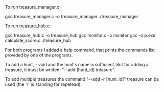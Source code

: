 To run treasure_manager.c:

gcc treasure_manager.c -o treasure_manager
./treasure_manager



To run treasure_hub.c:

gcc treasure_hub.c -o treasure_hub
gcc monitor.c -o monitor
gcc -o p.exe calculate_score.c
./treasure_hub


For both programs I added a help command, that prints the commands list provided by one of the programs.

To add a hunt, --add and the hunt's name is sufficient. But for adding a treasure, it must be written:
"--add [hunt_id] treasure". 

To add multiple treasures the command "--add -r [hunt_id]" treasure can be used (the 'r' is standing for repetead).